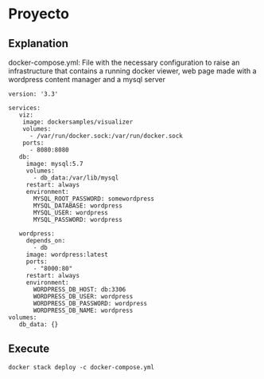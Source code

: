 # Proyecto
## Explanation
docker-compose.yml: File with the necessary configuration to raise an infrastructure that contains a running docker viewer, web page made with a wordpress content manager and a mysql server
```
version: '3.3'

services:
   viz:
    image: dockersamples/visualizer
    volumes:
      - /var/run/docker.sock:/var/run/docker.sock
    ports:
      - 8080:8080
   db:
     image: mysql:5.7
     volumes:
       - db_data:/var/lib/mysql
     restart: always
     environment:
       MYSQL_ROOT_PASSWORD: somewordpress
       MYSQL_DATABASE: wordpress
       MYSQL_USER: wordpress
       MYSQL_PASSWORD: wordpress

   wordpress:
     depends_on:
       - db
     image: wordpress:latest
     ports:
       - "8000:80"
     restart: always
     environment:
       WORDPRESS_DB_HOST: db:3306
       WORDPRESS_DB_USER: wordpress
       WORDPRESS_DB_PASSWORD: wordpress
       WORDPRESS_DB_NAME: wordpress
volumes:
   db_data: {}
```
## Execute
```
docker stack deploy -c docker-compose.yml
```
